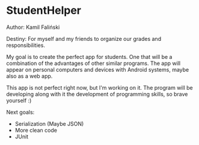 # StudentHelper

Author: Kamil Faliński

Destiny: For myself and my friends to organize our grades and responsibilities.

My goal is to create the perfect app for students. One that will be a combination of the advantages of other similar programs. The app will appear on personal computers and devices with Android systems, maybe also as a web app.

This app is not perfect right now, but I'm working on it. The program will be developing along with it the development of programming skills, so brave yourself :)

Next goals:
  - Serialization (Maybe JSON)
  - More clean code
  - JUnit
